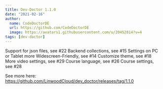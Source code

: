 ```yaml
---
title: Dev-Doctor 1.1.0
date: "2021-02-16"
author:
  name: CodeDoctorDE
  url: https://github.com/CodeDoctorDE
  image: https://avatars1.githubusercontent.com/u/20452814?v=4
tags: [dev-doctor]
---
```


Support for json files, see #22
Backend collections, see #15
Settings on PC or Tablet more Widescreen-Friendly, see #14
Customize theme, see #18
More video settings, see #29
Course language, see #26
Course settings, see #28

See more here: <https://github.com/LinwoodCloud/dev_doctor/releases/tag/1.1.0>
